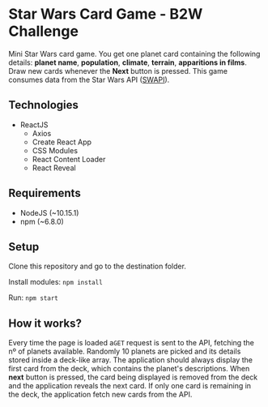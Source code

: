 # Star Wars Card Game - B2W Challenge
Mini Star Wars card game. You get one planet card containing the following details: **planet name**, **population**, **climate**, **terrain**, **apparitions in films**. Draw new cards whenever the **Next** button is pressed.
This game consumes data from the Star Wars API ([SWAPI](https://swapi.co/)).

## Technologies
 - ReactJS
   - Axios
   - Create React App
   - CSS Modules
   - React Content Loader
   - React Reveal

## Requirements
- NodeJS (~10.15.1)
- npm (~6.8.0)

## Setup
Clone this repository and go to the destination folder.

Install modules:
`npm install`

Run:
`npm start`

## How it works?
Every time the page is loaded a`GET` request is sent to the API, fetching the nº of planets available. Randomly 10 planets are picked and its details stored inside a deck-like array.
The application should always display the first card from the deck, which contains the planet's descriptions. When **next** button is pressed, the card being displayed is removed from the deck and the application reveals the next card.
If only one card is remaining in the deck, the application fetch new cards from the API.